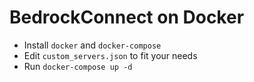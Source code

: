 # BedrockConnect on Docker

- Install `docker` and `docker-compose`
- Edit `custom_servers.json` to fit your needs
- Run `docker-compose up -d`